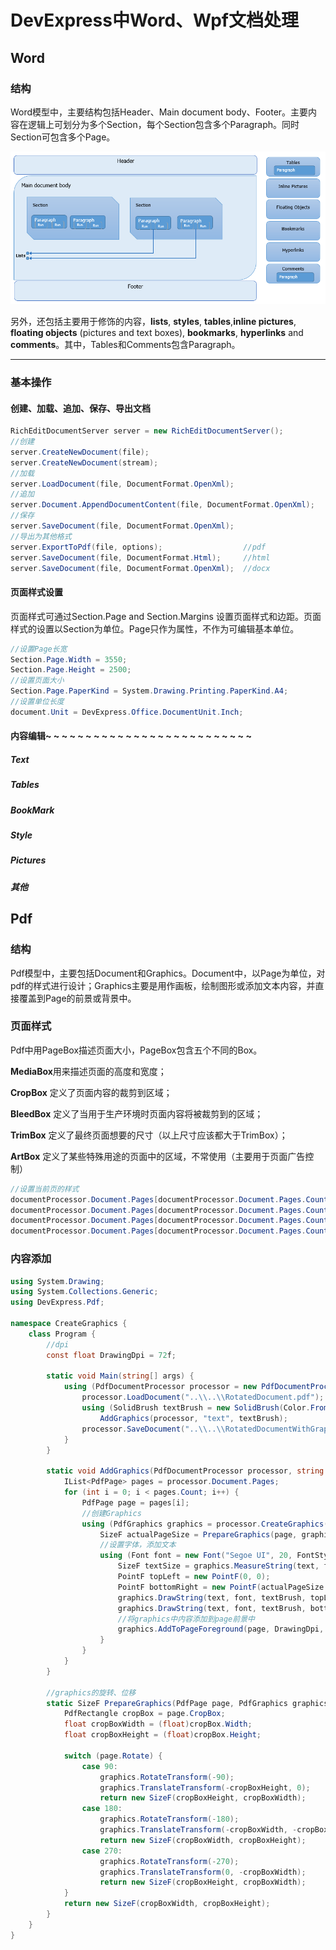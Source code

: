 # DevExpress中Word、Wpf文档处理

## Word

### 结构

Word模型中，主要结构包括Header、Main document body、Footer。主要内容在逻辑上可划分为多个Section，每个Section包含多个Paragraph。同时Section可包含多个Page。

![image-20200312153208059](.\image-20200312153208059.png)

另外，还包括主要用于修饰的内容，**lists**, **styles**, **tables**,**inline pictures**, **floating  objects** (pictures and text boxes), **bookmarks**, **hyperlinks** and  **comments**。其中，Tables和Comments包含Paragraph。

---

### 基本操作

#### 创建、加载、追加、保存、导出文档

```C#
RichEditDocumentServer server = new RichEditDocumentServer();
//创建
server.CreateNewDocument(file);
server.CreateNewDocument(stream);
//加载
server.LoadDocument(file, DocumentFormat.OpenXml);
//追加
server.Document.AppendDocumentContent(file, DocumentFormat.OpenXml);
//保存
server.SaveDocument(file, DocumentFormat.OpenXml); 
//导出为其他格式
server.ExportToPdf(file, options);					//pdf
server.SaveDocument(file, DocumentFormat.Html);		//html
server.SaveDocument(file, DocumentFormat.OpenXml);	//docx
```

#### 页面样式设置

页面样式可通过Section.Page  and Section.Margins 设置页面样式和边距。页面样式的设置以Section为单位。Page只作为属性，不作为可编辑基本单位。

```C#
//设置Page长宽
Section.Page.Width = 3550;
Section.Page.Height = 2500;
//设置页面大小
Section.Page.PaperKind = System.Drawing.Printing.PaperKind.A4;
//设置单位长度
document.Unit = DevExpress.Office.DocumentUnit.Inch;

```

#### 内容编辑~ ~ ~ ~ ~ ~ ~ ~ ~ ~ ~ ~ ~ ~ ~ ~ ~ ~ ~ ~ ~ ~ ~ ~ ~ ~ 

##### Text

##### Tables

##### BookMark

##### Style

##### Pictures

##### 其他





## Pdf

### 结构

Pdf模型中，主要包括Document和Graphics。Document中，以Page为单位，对pdf的样式进行设计；Graphics主要是用作画板，绘制图形或添加文本内容，并直接覆盖到Page的前景或背景中。

### 页面样式

Pdf中用PageBox描述页面大小，PageBox包含五个不同的Box。

**MediaBox**用来描述页面的高度和宽度；

**CropBox** 定义了页面内容的裁剪到区域；

**BleedBox** 定义了当用于生产环境时页面内容将被裁剪到的区域；

**TrimBox** 定义了最终页面想要的尺寸（以上尺寸应该都大于TrimBox）；

**ArtBox** 定义了某些特殊用途的页面中的区域，不常使用（主要用于页面广告控制）

```C#
//设置当前页的样式
documentProcessor.Document.Pages[documentProcessor.Document.Pages.Count - 1].MediaBox = new PdfRectangle(-60, -80, 535.35, 762);
documentProcessor.Document.Pages[documentProcessor.Document.Pages.Count - 1].TrimBox = new PdfRectangle(-60, -80, 535.35, 762);
documentProcessor.Document.Pages[documentProcessor.Document.Pages.Count - 1].BleedBox = new PdfRectangle(-60, -80, 535.35, 762);
documentProcessor.Document.Pages[documentProcessor.Document.Pages.Count - 1].CropBox = new PdfRectangle(-60, -80, 535.35, 762);
```

### 内容添加

```c#
using System.Drawing;
using System.Collections.Generic;
using DevExpress.Pdf;

namespace CreateGraphics {
    class Program {
    	//dpi
        const float DrawingDpi = 72f;

        static void Main(string[] args) {
            using (PdfDocumentProcessor processor = new PdfDocumentProcessor()) {
                processor.LoadDocument("..\\..\\RotatedDocument.pdf");
                using (SolidBrush textBrush = new SolidBrush(Color.FromArgb(100, Color.Blue)))
                    AddGraphics(processor, "text", textBrush);
                processor.SaveDocument("..\\..\\RotatedDocumentWithGraphics.pdf");
            }
        }

        static void AddGraphics(PdfDocumentProcessor processor, string text, SolidBrush textBrush) {
            IList<PdfPage> pages = processor.Document.Pages;
            for (int i = 0; i < pages.Count; i++) {
                PdfPage page = pages[i];
                //创建Graphics
                using (PdfGraphics graphics = processor.CreateGraphics()) {
                    SizeF actualPageSize = PrepareGraphics(page, graphics);
                    //设置字体，添加文本
                    using (Font font = new Font("Segoe UI", 20, FontStyle.Regular)) {
                        SizeF textSize = graphics.MeasureString(text, font, PdfStringFormat.GenericDefault);
                        PointF topLeft = new PointF(0, 0);
                        PointF bottomRight = new PointF(actualPageSize.Width - textSize.Width, actualPageSize.Height - textSize.Height);
                        graphics.DrawString(text, font, textBrush, topLeft);
                        graphics.DrawString(text, font, textBrush, bottomRight);
                        //将graphics中内容添加到page前景中
                        graphics.AddToPageForeground(page, DrawingDpi, DrawingDpi);
                    }
                }
            }
        }

        //graphics的旋转、位移
        static SizeF PrepareGraphics(PdfPage page, PdfGraphics graphics) {
            PdfRectangle cropBox = page.CropBox;
            float cropBoxWidth = (float)cropBox.Width;
            float cropBoxHeight = (float)cropBox.Height;

            switch (page.Rotate) {
                case 90:
                    graphics.RotateTransform(-90);
                    graphics.TranslateTransform(-cropBoxHeight, 0);
                    return new SizeF(cropBoxHeight, cropBoxWidth);
                case 180:
                    graphics.RotateTransform(-180);
                    graphics.TranslateTransform(-cropBoxWidth, -cropBoxHeight);
                    return new SizeF(cropBoxWidth, cropBoxHeight);
                case 270:
                    graphics.RotateTransform(-270);
                    graphics.TranslateTransform(0, -cropBoxWidth);
                    return new SizeF(cropBoxHeight, cropBoxWidth);
            }
            return new SizeF(cropBoxWidth, cropBoxHeight);
        }
    }
}

```

